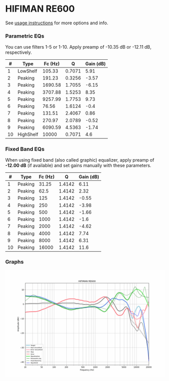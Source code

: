 # HIFIMAN RE600
See [usage instructions](https://github.com/jaakkopasanen/AutoEq#usage) for more options and info.

### Parametric EQs
You can use filters 1-5 or 1-10. Apply preamp of -10.35 dB or -12.11 dB, respectively.

|   # | Type      |   Fc (Hz) |      Q |   Gain (dB) |
|-----|-----------|-----------|--------|-------------|
|   1 | LowShelf  |    105.33 | 0.7071 |        5.91 |
|   2 | Peaking   |    191.23 | 0.3256 |       -3.57 |
|   3 | Peaking   |   1690.58 | 1.7055 |       -6.15 |
|   4 | Peaking   |   3707.88 | 1.5253 |        8.35 |
|   5 | Peaking   |   9257.99 | 1.7753 |        9.73 |
|   6 | Peaking   |     76.56 | 1.6124 |       -0.4  |
|   7 | Peaking   |    131.51 | 2.4067 |        0.86 |
|   8 | Peaking   |    270.97 | 2.0789 |       -0.52 |
|   9 | Peaking   |   6090.59 | 4.5363 |       -1.74 |
|  10 | HighShelf |  10000    | 0.7071 |        4.6  |

### Fixed Band EQs
When using fixed band (also called graphic) equalizer, apply preamp of **-12.00 dB** (if available) and set gains manually with these parameters.

|   # | Type    |   Fc (Hz) |      Q |   Gain (dB) |
|-----|---------|-----------|--------|-------------|
|   1 | Peaking |     31.25 | 1.4142 |        6.11 |
|   2 | Peaking |     62.5  | 1.4142 |        2.32 |
|   3 | Peaking |    125    | 1.4142 |       -0.55 |
|   4 | Peaking |    250    | 1.4142 |       -3.98 |
|   5 | Peaking |    500    | 1.4142 |       -1.66 |
|   6 | Peaking |   1000    | 1.4142 |       -1.6  |
|   7 | Peaking |   2000    | 1.4142 |       -4.62 |
|   8 | Peaking |   4000    | 1.4142 |        7.74 |
|   9 | Peaking |   8000    | 1.4142 |        6.31 |
|  10 | Peaking |  16000    | 1.4142 |       11.6  |

### Graphs
![](./HIFIMAN%20RE600.png)
